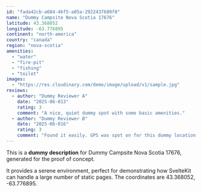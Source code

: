 ```yaml
---
id: "fada42cb-a684-4bf5-a05a-2922437689f8"
name: "Dummy Campsite Nova Scotia 17676"
latitude: 43.368052
longitude: -63.776895
continent: "north-america"
country: "canada"
region: "nova-scotia"
amenities:
  - "water"
  - "fire-pit"
  - "fishing"
  - "toilet"
images:
  - "https://res.cloudinary.com/demo/image/upload/v1/sample.jpg"
reviews:
  - author: "Dummy Reviewer A"
    date: "2025-06-013"
    rating: 3
    comment: "A nice, quiet dummy spot with some basic amenities."
  - author: "Dummy Reviewer B"
    date: "2025-06-016"
    rating: 3
    comment: "Found it easily. GPS was spot on for this dummy location."
---
```


This is a **dummy description** for Dummy Campsite Nova Scotia 17676, generated for the proof of concept.

It provides a serene environment, perfect for demonstrating how SvelteKit can handle a large number of static pages. The coordinates are 43.368052, -63.776895.
